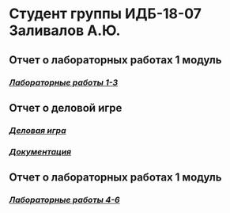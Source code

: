 # Студент группы ИДБ-18-07 Заливалов А.Ю.

## Отчет о лабораторных работах 1 модуль
### *[Лабораторные работы 1-3](https://github.com/AlekseyGitPub/aleksey.github.io/wiki/Лабораторные-работы)*

## Отчет о деловой игре
### *[Деловая игра](https://github.com/AlekseyGitPub/aleksey.github.io/wiki/Деловая-игра)*
### *[Документация](https://github.com/AlekseyGitPub/aleksey.github.io/wiki/Документация)*

## Отчет о лабораторных работах 1 модуль
### *[Лабораторные работы 4-6](https://github.com/lulu2kan/DeusVult/wiki/Отчет-(Лабораторная-работа-4-6))*
